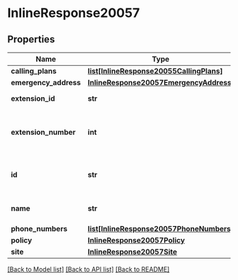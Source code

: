 # InlineResponse20057

## Properties
Name | Type | Description | Notes
------------ | ------------- | ------------- | -------------
**calling_plans** | [**list[InlineResponse20055CallingPlans]**](InlineResponse20055CallingPlans.md) |  | [optional] 
**emergency_address** | [**InlineResponse20057EmergencyAddress**](InlineResponse20057EmergencyAddress.md) |  | [optional] 
**extension_id** | **str** | Extension ID. | [optional] 
**extension_number** | **int** | The extension number of the Zoom Room.  | [optional] 
**id** | **str** | Unique Identifier of the Zoom Room. | [optional] 
**name** | **str** | Name of the Zoom Room. | [optional] 
**phone_numbers** | [**list[InlineResponse20057PhoneNumbers]**](InlineResponse20057PhoneNumbers.md) |  | [optional] 
**policy** | [**InlineResponse20057Policy**](InlineResponse20057Policy.md) |  | [optional] 
**site** | [**InlineResponse20057Site**](InlineResponse20057Site.md) |  | [optional] 

[[Back to Model list]](../README.md#documentation-for-models) [[Back to API list]](../README.md#documentation-for-api-endpoints) [[Back to README]](../README.md)

